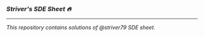 ### ***Striver's SDE Sheet 🔥***
-------------------------------------------

*This repository contains solutions of @striver79 SDE sheet.*
